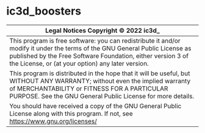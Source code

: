 # ic3d_boosters



| Legal Notices Copyright © 2022 ic3d_ 
| -------------
|This program is free software: you can redistribute it and/or modify it under the terms of the GNU General Public License as published by the Free Software Foundation, either version 3 of the License, or (at your option) any later version.
|This program is distributed in the hope that it will be useful, but WITHOUT ANY WARRANTY; without even the implied warranty of MERCHANTABILITY or FITNESS FOR A PARTICULAR PURPOSE. See the GNU General Public License for more details.
|You should have received a copy of the GNU General Public License along with this program. If not, see https://www.gnu.org/licenses/
